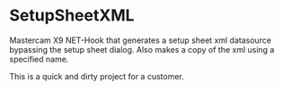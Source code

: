 # SetupSheetXML
Mastercam X9 NET-Hook that generates a setup sheet xml datasource bypassing the setup sheet dialog. 
Also makes a copy of the xml using a specified name.

This is a quick and dirty project for a customer.
